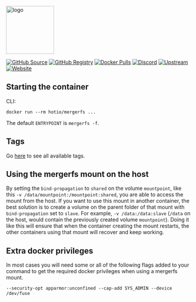 [<img src="https://hotio.dev/img/mergerfs.png" alt="logo" height="130" width="130">](https://github.com/trapexit/mergerfs)

[![GitHub Source](https://img.shields.io/badge/github-source-ffb64c?style=flat-square&logo=github&logoColor=white&labelColor=757575)](https://github.com/hotio/mergerfs)
[![GitHub Registry](https://img.shields.io/badge/github-registry-ffb64c?style=flat-square&logo=github&logoColor=white&labelColor=757575)](https://github.com/orgs/hotio/packages/container/package/mergerfs)
[![Docker Pulls](https://img.shields.io/docker/pulls/hotio/mergerfs?color=ffb64c&style=flat-square&label=pulls&logo=docker&logoColor=white&labelColor=757575)](https://hub.docker.com/r/hotio/mergerfs)
[![Discord](https://img.shields.io/discord/610068305893523457?style=flat-square&color=ffb64c&label=discord&logo=discord&logoColor=white&labelColor=757575)](https://hotio.dev/discord)
[![Upstream](https://img.shields.io/badge/upstream-project-ffb64c?style=flat-square&labelColor=757575)](https://github.com/trapexit/mergerfs)
[![Website](https://img.shields.io/badge/website-hotio.dev-ffb64c?style=flat-square&labelColor=757575)](https://hotio.dev/containers/mergerfs)

## Starting the container

CLI:

```shell
docker run --rm hotio/mergerfs ...
```

The default `ENTRYPOINT` is `mergerfs -f`.

## Tags

Go [here](https://hotio.dev/tags-overview/#hotiomergerfs) to see all available tags.

## Using the mergerfs mount on the host

By setting the `bind-propagation` to `shared` on the volume `mountpoint`, like this `-v /data/mountpoint:/mountpoint:shared`, you are able to access the mount from the host. If you want to use this mount in another container, the best solution is to create a volume on the parent folder of that mount with `bind-propagation` set to `slave`. For example, `-v /data:/data:slave` (`/data` on the host, would contain the previously created volume `mountpoint`). Doing it like this will ensure that when the container creating the mount restarts, the other containers using that mount will recover and keep working.

## Extra docker privileges

In most cases you will need some or all of the following flags added to your command to get the required docker privileges when using a mergerfs mount.

```shell
--security-opt apparmor:unconfined --cap-add SYS_ADMIN --device /dev/fuse
```
